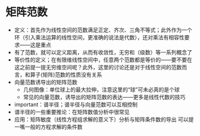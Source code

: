 # 矩阵范数

- 定义：首先作为线性空间的范数满足正定、齐次、三角不等式；此外作为一个环（引入乘法运算的线性空间，更准确的说法是代数），还对乘法有相容性要求——这是重点
- 有了范数，就可以定义距离，从而有收敛性，无穷和（级数）等一系列概念了
- 等价性的定义；在有限维线性空间中，任意两个范数都是等价的——要不要在这之前提一提无穷维空间呢？此外，这里的讨论还是对于线性空间的范数而言，和算子(矩阵)范数的性质没有关系
- 向量范数诱导出的矩阵范数
  - 几何图像：单位球上的最大拉伸，注意这里的“球”可未必真的是个球
  - 常见的向量范数，诱导出的矩阵范数的表达——更多是线性代数的技巧
- important：谱半径；谱半径与向量范数可以互相控制
- 谱半径的一些重要推论：在矩阵数值分析中很常见
- 应用：矩阵敏度（线性方程组求解的意义下）分析与矩阵条件数的导出
  可以提一嘴一般的方程求解的条件数
  
<!--stackedit_data:
eyJoaXN0b3J5IjpbLTEzODk4NDc3MzNdfQ==
-->